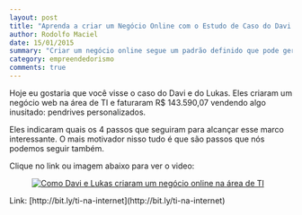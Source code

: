 ```yaml
---
layout: post
title: "Aprenda a criar um Negócio Online com o Estudo de Caso do Davi e Lukas"
author: Rodolfo Maciel
date: 15/01/2015
summary: "Criar um negócio online segue um padrão definido que pode gerar bastante sucesso desde o início. Davi e Lukas conseguiram fazer isso e hoje você pode aprender com o exemplo deles nesse artigo rápido. Aproveite."
category: empreendedorismo
comments: true
---
```


Hoje eu gostaria que você visse o caso do Davi e do Lukas. Eles criaram um negócio web na área de TI e faturaram R$ 143.590,07 vendendo algo inusitado: pendrives personalizados.

Eles indicaram quais os 4 passos que seguiram para alcançar esse marco interessante. O mais motivador nisso tudo é que são passos que nós podemos seguir também.

Clique no link ou imagem abaixo para ver o video:
<figure>
	<a href="http://bit.ly/ti-na-internet" target="blank">
	<img src="{{ site.baseurl }}/assets/images/negocio-ti-davi-e-lucas.jpg" alt="Como Davi e Lukas criaram um negócio online na área de TI"/>
	</a>
</figure>
Link: [http://bit.ly/ti-na-internet](http://bit.ly/ti-na-internet)
